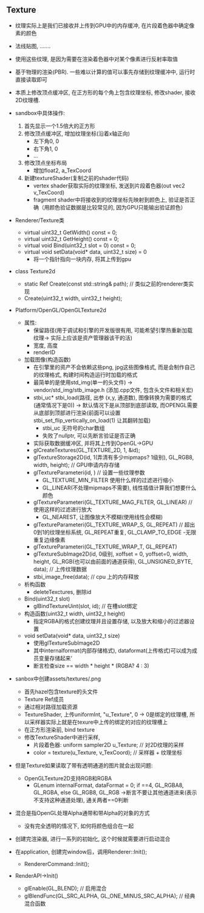 ## Texture

* 纹理实际上是我们已接收并上传到GPU中的内存缓冲, 在片段着色器中确定像素的颜色
* 法线贴图, .......
* 使用这些纹理, 是因为需要在渲染着色器中对某个像素进行反射率取值
 
* 基于物理的渲染(PBR). 一些难以计算的值可以事先存储到纹理缓冲中, 运行时直接读取即可
* 本质上修改顶点缓冲区, 在正方形的每个角上包含纹理坐标, 修改shader, 接收2D纹理槽.

* sandbox中具体操作:
  1. 首先显示一个1.5倍大的正方形
  2. 修改顶点缓冲区, 增加纹理坐标(沿着x轴正向)
     - 左下角0, 0
     - 右下角1, 0
     - ...
  3. 修改顶点坐标布局
     - 增加float2, a_TexCoord
  4. 新建textureShader(复制之前的shader代码)
     - vertex shader获取实际的纹理坐标, 发送到片段着色器(out vec2 v_TexCoord)
     - fragment shader中将接收到的纹理坐标先映射到颜色上, 验证是否正确（用颜色验证数据是比较常见的, 因为GPU只能输出验证颜色）

* Renderer/Texture类
  * virtual uint32_t GetWidth() const = 0;
  * virtual uint32_t GetHeight() const = 0;
  * virtual void Bind(uint32_t slot = 0) const = 0;
  * virtual void setData(void* data, uint32_t size) = 0
    * 将一个指针指向一块内存, 将其上传到gpu

* class Texture2d
  * static Ref<Texture2D> Create(const std::string& path);  // 类似之前的renderer类实现
  * Create(uint32_t width, uint32_t height);

* Platform/OpenGL/OpenGLTexture2d
  * 属性:
    * 保留路径(用于调试和引擎的开发版很有用, 可能希望引擎热重新加载纹理-> 实际上应该是资产管理器该干的活)
    * 宽度, 高度
    * renderID
  * 加载图像(构造函数)
    * 在引擎里的资产不会依赖这些png, jpg这些图像格式, 而是会制作自己的纹理格式, 构建时间构造运行时加载的格式
    * 最简单的是使用std_img(单一的头文件) ->  vendor/std_img/stb_image.h (添加.cpp文件, 包含头文件和相关宏)
    * stbi_uc* stbi_load(路径, 出参 (x,y, 通道数), 图像转换为需要的格式(通常情况下是0)) -> 默认情况下是从顶部到底部读取, 而OPENGL需要从底部到顶部进行渲染(前面可以设置stbi_set_flip_vertically_on_load(1) 让其翻转加载)
      * stbi_uc 无符号的char数组
      * 失败了nullptr, 可以先断言验证是否正确
    * 实际获取数据缓冲区, 并将其上传到OpenGL->GPU
    * glCreateTextures(GL_TEXTURE_2D, 1, &id);
    * glTextureStorage2D(id, 1(弄清有多少mipmaps? 1级别), GL_RGB8, width, height);  // GPU申请内存存储
    * glTextureParameteri(id, )  // 设置一些纹理参数
      - GL_TEXTURE_MIN_FILTER 使用什么样的过滤进行缩小
      - GL_LINEAR(不处理mipmaps不需要), 线性插值计算我们想要什么颜色
    * glTextureParameteri(GL_TEXTURE_MAG_FILTER, GL_LINEAR)  // 使用这样的过滤进行放大
      - GL_NEAREST, 让图像放大不模糊(使用线性会模糊)
    * glTextureParameteri(GL_TEXTURE_WRAP_S, GL_REPEAT)  // 超出0到1的纹理坐标系统, GL_REPEAT重复, GL_CLAMP_TO_EDGE -无限重复边缘像素
    * glTextureParameteri(GL_TEXTURE_WRAP_T, GL_REPEAT)  
    * glTextureSubImage2D(id, 0级别, xoffset = 0, yoffset=0, width, height, GL_RGB(也可以由前面的通道获得), GL_UNSIGNED_BYTE, data);  // 上传纹理数据
    * stbi_image_free(data);  // cpu 上的内存释放
  * 析构函数
    * deleteTexctures, 删除id
  * Bind(uint32_t slot)
    - glBindTextureUint(slot, id);  // 在槽slot绑定
  * 构造函数(uint32_t width, uint32_t height)
    * 指定RGBA的格式创建纹理并且设置存储, 以及放大和缩小的过滤器设置
  * void setData(void* data, uint32_t size)
    * 使用glTextureSubImage2D
    * 其中internalformat(内部存储格式), dataformat(上传格式)可以成为成员变量存储起来‘
    * 断言检查size == width * height * (RGBA? 4 : 3)

* sanbox中创建assets/textures/.png
  * 首先hazel包含texture的头文件
  * Texture Ref成员
  * 通过相对路径加载资源
  * TextureShader, 上传uniformInt, "u_Texture", 0 -> 0是绑定的纹理槽, 所以采样器实际上就是在texure中上传的绑定的对应的纹理槽上
  * 在正方形渲染前, bind texture
  * 修改TextureShader中进行采样, 
    * 片段着色器: uniform sampler2D u_Texture;  // 对2D纹理的采样
    * color = texture(u_Texture, v_TexCoord);  // 采样器 + 纹理坐标


* 但是Texture如果读取了带有透明通道的图片就会出现问题:  
  * OpenGLTexture2D支持RGB和RGBA
    * GLenum internalFormat, dataFormat = 0; if ==4, GL_RGBA8, GL_RGBA, else GL_RGB8, GL_RGB ->断言不要让其他通道进来(表示不支持这种通道处理), 通关两者==0判断
  
* 混合是指OpenGL处理Alpha通带和带Alpha的对象的方式
  * 没有完全透明的情况下, 如何将颜色组合在一起 
* 创建完渲染器, 进行一系列的初始化, 这个时候就需要进行启动混合
* 在application, 创建完window后，调用Renderer::Init();
  * RendererCommand::Init();

* RenderAPI->Init()
  * glEnable(GL_BLEND);  // 启用混合
  * glBlendFunc(GL_SRC_ALPHA, GL_ONE_MINUS_SRC_ALPHA); // 经典混合函数 